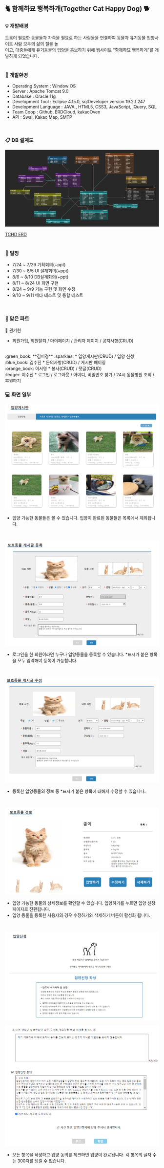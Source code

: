## :cat2: 함께하묘 행복하개(Together Cat Happy Dog) :dog2:

### :bulb: 개발배경
도움이 필요한 동물들과 가족을 필요로 하는 사람들을 연결하여 동물과  유기동물 입양사이트 사람 모두의 삶의 질을 높   
이고, 대중들에게 유기동물의 입양을 홍보하기 위해 웹사이트 "함께하묘 행복하게"를 개발하게 되었습니다.   
<br>

### :dart: 개발환경   
- Operating System : Window OS   
- Server : Apache Tomcat 9.0   
- Database : Oracle 11g   
- Development Tool : Eclipse 4.15.0, sqlDeveloper version 19.2.1.247   
- Development Language : JAVA , HTML5, CSS3, JavaScript, jQuery, SQL   
- Team Coop : Github, ERDCloud, kakaoOven   
- API : Swal, Kakao Map, SMTP   
<br> 

### :clipboard: DB 설계도   

![ERD](https://github.com/ssd256/TCHD/blob/master/images/ERD.PNG)

[TCHD ERD](https://www.erdcloud.com/d/6xKpTLXCroHZ4ukTx)   
<br>

### :date: 일정      
  - 7/24 ~ 7/29   기획회의(+ppt)   
  - 7/30 ~ 8/5   UI 설계회의(+ppt)     
  - 8/6 ~ 8/10   DB설계회의(+ppt)   
  - 8/11 ~ 8/24   UI 화면 구현   
  - 8/24 ~ 9/9   기능 구현 및 화면 수정   
  - 9/10 ~ 9/11  베타 테스트 및 통합 테스트      
<br>      

### :memo: 맡은 파트  
:closed_book: 권기현
* 회원가입, 회원탈퇴 / 마이페이지 / 관리자 페이지 / 공지사항(CRUD)   
<br>
:green_book: **김미경** :sparkles:
* 입양게시판(CRUD) / 입양 신청
<br>
:blue_book: 김수진 
* 문의사항(CRUD) / 게시판 페이징      
<br>
:orange_book: 이서영 
* 봉사(CRUD) / 댓글(CRUD)   
<br>
:ledger: 이수진
* 로그인 / 로그아웃 / 아이디, 비밀번호 찾기 / 24시 동물병원 조회 / 후원하기   
<br>

### :computer: 화면 일부   

![AdoptList](https://github.com/ssd256/TCHD/blob/master/images/AdoptList.PNG)

* 입양 가능한 동물들은 볼 수 있습니다. 입양이 완료된 동물들은 목록에서 제외됩니다.
<br>


![AdoptInsert](https://github.com/ssd256/TCHD/blob/master/images/AdoptInsert.PNG)

* 로그인을 한 회원이라면 누구나 입양동물을 등록할 수 있습니다. *표시가 붙은 항목을 모두 입력해야 등록이 가능합니다. 
<br>


![AdoptUpdate](https://github.com/ssd256/TCHD/blob/master/images/AdoptUpdate.PNG)

* 등록한 입양동물의 정보 중 *표시가 붙은 항목에 대해서 수정할 수 있습니다.
<br>


![AdoptDetail](https://github.com/ssd256/TCHD/blob/master/images/AdoptDetail.PNG)

* 입양 가능한 동물의 상세정보를 확인할 수 있습니다. 입양하기를 누르면 입양 신청 페이지로 전환됩니다. 
* 입양 동물을 등록한 사용자의 경우 수정하기와 삭제하기 버튼이 활성화 됩니다.
<br>


![AdoptApply](https://github.com/ssd256/TCHD/blob/master/images/AdoptApply.PNG)

![AdoptApply_agree](https://github.com/ssd256/TCHD/blob/master/images/AdoptApply_agree.PNG)

* 모든 항목을 작성하고 입양 동의를 체크하면 입양이 완료됩니다. 각 항목의 글자 수는 300자를 넘길 수 없습니다.
<br>
